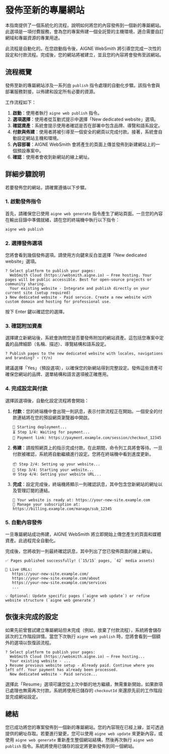 # 發佈至新的專屬網站

本指南提供了一個系統化的流程，說明如何將您的內容發佈到一個新的專屬網站。此選項是一項付費服務，會為您的專案佈建一個全託管的主機環境，適合需要自訂網域和專屬資源的專業用途。

此流程是自動化的。在您啟動指令後，AIGNE WebSmith 將引導您完成一次性的設定和付款流程。完成後，您的網站將被建立，並且您的內容將會發佈至該網站。

## 流程概覽

發佈至新的專屬網站涉及一系列由 `publish` 指令處理的自動化步驟。該指令會與部署服務對接，以佈建和設定所有必要的資源。

工作流程如下：

1.  **啟動**：使用者執行 `aigne web publish` 指令。
2.  **選項選擇**：使用者從互動式提示中選擇「New dedicated website」選項。
3.  **確認資產**：系統會提示使用者確認是否在部署中包含品牌、導覽和語系設定。
4.  **付款與佈建**：使用者將被引導至一個安全的網頁以完成付款。接著，系統會自動設定網站主機和環境。
5.  **內容部署**：AIGNE WebSmith 會將產生的頁面上傳並發佈到新建網站上的一個預設專案中。
6.  **確認**：使用者會收到新網站的線上網址。

## 詳細步驟說明

若要發佈您的網站，請確實遵循以下步驟。

### 1. 啟動發佈指令

首先，請確保您已使用 `aigne web generate` 指令產生了網站頁面。一旦您的內容在輸出目錄中準備就緒，請在您的終端機中執行以下指令：

```bash
aigne web publish
```

### 2. 選擇發佈選項

您將會看到幾個發佈選項。請使用方向鍵來反白並選擇「New dedicated website」選項。

```text
? Select platform to publish your pages:
  WebSmith Cloud (https://websmith.aigne.io) – Free hosting. Your pages will be public accessible. Best for open-source projects or community sharing.
  Your existing website - Integrate and publish directly on your current site (setup required)
❯ New dedicated website - Paid service. Create a new website with custom domain and hosting for professional use.
```

按下 Enter 鍵以確認您的選擇。

### 3. 確認附加資產

選擇建立新網站後，系統會詢問您是否要發佈附加的網站資產。這包括您專案中定義的品牌細節（名稱、描述）、導覽結構和語系設定。

```text
? Publish pages to the new dedicated website with locales, navigations and branding? › (Y/n)
```

建議選擇「Yes」（預設選項），以確保您的新網站得到完整設定。發佈這些資產可確保您網站的品牌、選單結構和語言選項被正確應用。

### 4. 完成設定與付款

選擇該選項後，自動化設定流程將會開始：

1.  **付款**：您的終端機中會出現一則訊息，表示付款流程正在開始。一個安全的付款連結將在您的預設網頁瀏覽器中開啟。

    ```text
    🚀 Starting deployment...
    ⏳ Step 1/4: Waiting for payment...
    🔗 Payment link: https://payment.example.com/session/checkout_12345
    ```

2.  **佈建**：請按照網頁上的指示完成付款。在此期間，命令列工具將會等待。一旦付款被確認，系統將自動繼續進行設定。您將在終端機中看到進度更新。

    ```text
    📦 Step 2/4: Setting up your website...
    🚀 Step 3/4: Starting your website...
    🌐 Step 4/4: Getting your website URL...
    ```

3.  **完成**：設定完成後，終端機將顯示一則確認訊息，其中包含您新網站的網址以及管理訂閱的連結。

    ```text
    🔗 Your website is ready at: https://your-new-site.example.com
    🔗 Manage your subscription at: https://billing.example.com/manage/sub_12345
    ```

### 5. 自動內容發佈

一旦專屬網站成功佈建，AIGNE WebSmith 將立即開始上傳您產生的頁面和媒體資產。此過程完全自動化。

完成後，您將收到一則最終確認訊息，其中列出了您已發佈頁面的線上網址。

```text
✅ Pages published successfully! (`15/15` pages, `42` media assets)

🔗 Live URLs:
   https://your-new-site.example.com/
   https://your-new-site.example.com/about
   https://your-new-site.example.com/services
   ...

💡 Optional: Update specific pages (`aigne web update`) or refine website structure (`aigne web generate`)
```

## 恢復未完成的設定

如果先前曾嘗試建立專屬網站但未完成（例如，放棄了付款流程），系統將會儲存該次的工作階段詳情。當您下次執行 `aigne web publish` 時，您將會看到一個額外的選項以恢復該流程。

```text
? Select platform to publish your pages:
  WebSmith Cloud (https://websmith.aigne.io) – Free hosting...
  Your existing website - ...
❯ Resume previous website setup - Already paid. Continue where you left off. Your payment has already been processed.
  New dedicated website - Paid service...
```

選擇此「Resume」選項可讓您從上次中斷的地方繼續，無需重新開始，如果款項已處理也無需再次付款。系統將使用已儲存的 `checkoutId` 來還原先前的工作階段並完成網站設定。

## 總結

您已成功將您的專案發佈到一個新的專屬網站。您的內容現在已經上線，並可透過提供的網址存取。若要進行變更，您可以使用 `aigne web update` 來更新內容，或使用 `aigne web generate` 重新產生整個網站結構，然後再次執行 `aigne web publish` 指令。系統將使用已儲存的設定將更新發佈到同一個網站。